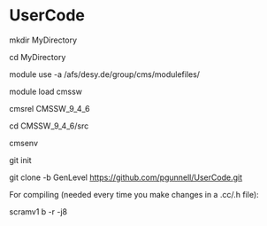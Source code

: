 UserCode
========

mkdir MyDirectory

cd MyDirectory

module use -a /afs/desy.de/group/cms/modulefiles/

module load cmssw

cmsrel CMSSW_9_4_6

cd CMSSW_9_4_6/src

cmsenv

git init

git clone -b GenLevel https://github.com/pgunnell/UserCode.git

For compiling (needed every time you make changes in a .cc/.h file):

scramv1 b -r -j8

